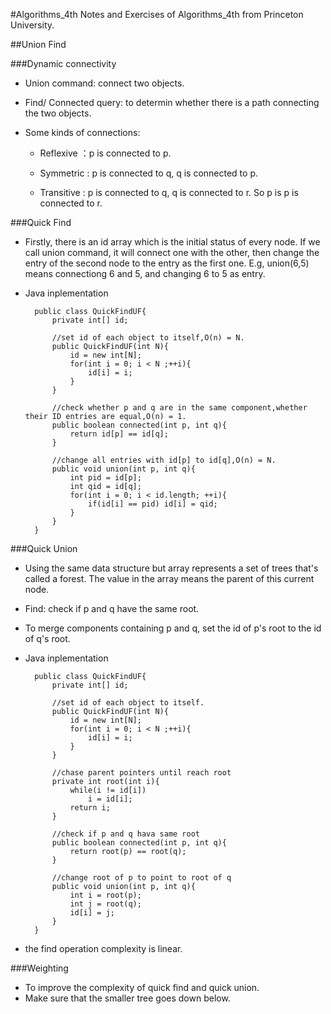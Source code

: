 #Algorithms_4th
Notes and Exercises of Algorithms_4th from Princeton University.

##Union Find

###Dynamic connectivity

- Union command: connect two objects.
- Find/ Connected query: to determin whether there is a path connecting the two objects.
- Some kinds of connections:

    - Reflexive ：p is connected to p.

    - Symmetric : p is connected to q, q is connected to p.
    
    - Transitive : p is connected to q, q is connected to r. So p is p is connected to r.

###Quick Find

- Firstly, there is an id array which is the initial status of every node. If we call union command, it will connect one with the other, then change the entry of the second node to the entry as the first one.
E.g, union(6,5) means connectiong 6 and 5, and changing 6 to 5 as entry.

- Java inplementation
   
		public class QuickFindUF{
			private int[] id;
			
			//set id of each object to itself,O(n) = N.
			public QuickFindUF(int N){
				id = new int[N];
				for(int i = 0; i < N ;++i){
					id[i] = i;
				}
			}
			
			//check whether p and q are in the same component,whether their ID entries are equal,O(n) = 1.
			public boolean connected(int p, int q){
				return id[p] == id[q];
			}
			
			//change all entries with id[p] to id[q],O(n) = N.
			public void union(int p, int q){
				int pid = id[p];
				int qid = id[q];
				for(int i = 0; i < id.length; ++i){
					if(id[i] == pid) id[i] = qid;
				}
			}
		}
		
###Quick Union
- Using the same data structure but array represents a set of trees that's called a forest. The value in the array means the parent of this current node.
- Find: check if p and q have the same root.
- To merge components containing p and q, set the id of p's root to the id of q's root.
- Java inplementation
   
		public class QuickFindUF{
			private int[] id;
			
			//set id of each object to itself.
			public QuickFindUF(int N){
				id = new int[N];
				for(int i = 0; i < N ;++i){
					id[i] = i;
				}
			}
			
			//chase parent pointers until reach root
			private int root(int i){
				while(i != id[i])
					i = id[i];
				return i;
			}
			
			//check if p and q hava same root
			public boolean connected(int p, int q){
				return root(p) == root(q);
			}
			
			//change root of p to point to root of q
			public void union(int p, int q){
				int i = root(p);
				int j = root(q);
				id[i] = j;
			}
		}
- the find operation complexity is linear.

###Weighting
- To improve the complexity of quick find and quick union.
- Make sure that the smaller tree goes down below.
